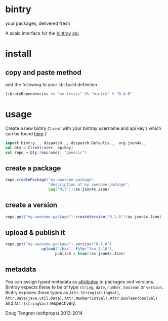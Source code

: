 # bintry

your packages, delivered fresh

A scala interface for the [bintray](https://bintray.com) [api](https://bintray.com/docs/api/).

# install

## copy and paste method

add the following to your sbt build definition

```scala
libraryDependencies += "me.lessis" %% "bintry" % "0.4.0"
```

# usage

Create a new bintry `Client` with your bintray username and api key ( which can be found [here](https://bintray.com/profile/edit) )

```scala
import bintry._, dispatch._, dispatch.Defaults._, org.json4s._
val bty = Client(user, apikey)
val repo = bty.repo(user, "generic")
```

## create a package

```scala
repo.createPackage("my-awesome-package",
                   "description of my awesome package",
                   Seq("MIT"))(as.json4s.Json)
```


## create a version

```scala
repo.get("my-awesome-package").createVersion("0.1.0")(as.json4s.Json)
```

## upload & publish it

```scala
repo.get("my-awesome-package").version("0.1.0")
               .upload("/baz", file("foo_2.10"),
                      publish = true)(as.json4s.Json)
```

## metadata

You can assign typed metadata as [attributes](https://bintray.com/docs/api/#_attributes) to packages and versions.
Bintray expects these to be of type `string`, `date`, `number`, `boolean` or `version`. Bintry exposes these types as
`Attr.String(stringVal)`, `Attr.Date(java.util.Date)`, `Attr.Number(intVal)`, `Attr.Boolean(boolVal)` and  `Attr(stringVal)` respectively.


Doug Tangren (softprops) 2013-2014
